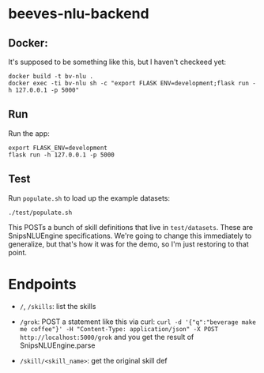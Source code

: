 # beeves-nlu-backend

## Docker:

It's supposed to be something like this, but I haven't checkeed yet:

~~~
docker build -t bv-nlu .
docker exec -ti bv-nlu sh -c "export FLASK ENV=development;flask run -h 127.0.0.1 -p 5000"
~~~


## Run

Run the app:

~~~
export FLASK_ENV=development
flask run -h 127.0.0.1 -p 5000
~~~


## Test

Run `populate.sh` to load up the example datasets:

~~~
./test/populate.sh
~~~

This POSTs a bunch of skill definitions that live in `test/datasets`. These are SnipsNLUEngine specifications. We're going to change this immediately to generalize, but that's how it was for the demo, so I'm just restoring to that point.


# Endpoints

- `/`, `/skills`: list the skills

- `/grok`: POST a statement like  this via curl: `curl -d '{"q":"beverage make me coffee"}' -H "Content-Type: application/json" -X POST http://localhost:5000/grok` and you get the result of SnipsNLUEngine.parse
- `/skill/<skill_name>`: get the original skill def



